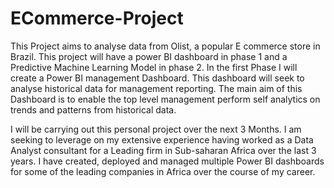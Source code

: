 # ECommerce-Project
This Project aims to analyse data from Olist, a popular E commerce store in Brazil. 
This project will have a power BI dashboard in phase 1 and a Predictive Machine Learning Model in phase 2.
In the first Phase I will create a Power BI management Dashboard. This dashboard will seek to analyse historical data for management reporting.
The main aim of this Dashboard is to enable the top level management perform self analytics on trends and patterns from historical data.

I will be carrying out this personal project over the next 3 Months. I am seeking to leverage on my extensive experience having worked as a Data Analyst consultant for a Leading firm in Sub-saharan Africa over the last 3 years. I have created, deployed and managed multiple Power BI dashboards for some of the leading companies in Africa over the course of my career.
